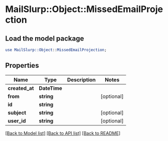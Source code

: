 # MailSlurp::Object::MissedEmailProjection

## Load the model package
```perl
use MailSlurp::Object::MissedEmailProjection;
```

## Properties
Name | Type | Description | Notes
------------ | ------------- | ------------- | -------------
**created_at** | **DateTime** |  | 
**from** | **string** |  | [optional] 
**id** | **string** |  | 
**subject** | **string** |  | [optional] 
**user_id** | **string** |  | [optional] 

[[Back to Model list]](../README#documentation-for-models) [[Back to API list]](../README#documentation-for-api-endpoints) [[Back to README]](../README)


